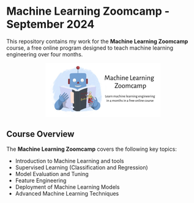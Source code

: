 # Machine Learning Zoomcamp - September 2024

This repository contains my work for the **Machine Learning Zoomcamp** course, a free online program designed to teach machine learning engineering over four months.

<p align="center">
  <img src="https://github.com/erickyegon/MLZoomcamp/blob/main/zoomcamp.jpg" width="300"/>
</p>

## Course Overview

The **Machine Learning Zoomcamp** covers the following key topics:
- Introduction to Machine Learning and tools
- Supervised Learning (Classification and Regression)
- Model Evaluation and Tuning
- Feature Engineering
- Deployment of Machine Learning Models
- Advanced Machine Learning Techniques

